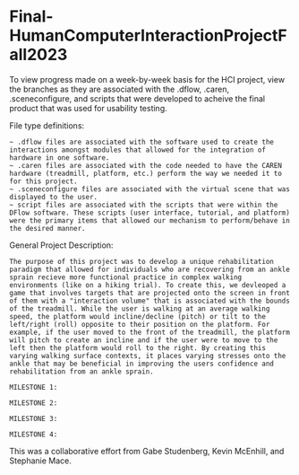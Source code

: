 # Final-HumanComputerInteractionProjectFall2023

To view progress made on a week-by-week basis for the HCI project, view the branches as they are associated with the .dflow, .caren, .sceneconfigure, and scripts that were developed to acheive the final product that was used for usability testing. 

File type definitions:
~~~~~~~~~~~~~~~~~~~~~~~~~~~~~~~~~~~~~~~~~~~~~~~~~~~~~~~~~~~~~~~~~~~~~~~~~~~~~~~~~~~~~~~~~~~~~~~~~~~~~~~~~~~~~~~~~~~~~~~~~~~~~~~~~~~~~~~~~~~~~~~~~~~~~~~~~~~~~~~~~~~~~~~~~~~~~~~~~~~~~~~~~~~~~~~~~~~~~~~~~~~~~~~~~~~~~~~~~~~~~~~~~~~~~~~~~~~~~~~~~~~~~~~~~~~~~~~~~~~~~~~~~~~~~~~~~
~ .dflow files are associated with the software used to create the interactions amongst modules that allowed for the integration of hardware in one software. 
~ .caren files are associated with the code needed to have the CAREN hardware (treadmill, platform, etc.) perform the way we needed it to for this project. 
~ .sceneconfigure files are associated with the virtual scene that was displayed to the user. 
~ script files are associated with the scripts that were within the DFlow software. These scripts (user interface, tutorial, and platform) were the primary items that allowed our mechanism to perform/behave in the desired manner.
~~~~~~~~~~~~~~~~~~~~~~~~~~~~~~~~~~~~~~~~~~~~~~~~~~~~~~~~~~~~~~~~~~~~~~~~~~~~~~~~~~~~~~~~~~~~~~~~~~~~~~~~~~~~~~~~~~~~~~~~~~~~~~~~~~~~~~~~~~~~~~~~~~~~~~~~~~~~~~~~~~~~~~~~~~~~~~~~~~~~~~~~~~~~~~~~~~~~~~~~~~~~~~~~~~~~~~~~~~~~~~~~~~~~~~~~~~~~~~~~~~~~~~~~~~~~~~~~~~~~~~~~~~~~~~~~~
General Project Description: 
~~~~~~~~~~~~~~~~~~~~~~~~~~~~~~~~~~~~~~~~~~~~~~~~~~~~~~~~~~~~~~~~~~~~~~~~~~~~~~~~~~~~~~~~~~~~~~~~~~~~~~~~~~~~~~~~~~~~~~~~~~~~~~~~~~~~~~~~~~~~~~~~~~~~~~~~~~~~~~~~~~~~~~~~~~~~~~~~~~~~~~~~~~~~~~~~~~~~~~~~~~~~~~~~~~~~~~~~~~~~~~~~~~~~~~~~~~~~~~~~~~~~~~~~~~~~~~~~~~~~~~~~~~~~~~~~~
The purpose of this project was to develop a unique rehabilitation paradigm that allowed for individuals who are recovering from an ankle sprain recieve more functional practice in complex walking environments (like on a hiking trial). To create this, we devleoped a game that involves targets that are projected onto the screen in front of them with a "interaction volume" that is associated with the bounds of the treadmill. While the user is walking at an average walking speed, the platform would incline/decline (pitch) or tilt to the left/right (roll) opposite to their position on the platform. For example, if the user moved to the front of the treadmill, the platform will pitch to create an incline and if the user were to move to the left then the platform would roll to the right. By creating this varying walking surface contexts, it places varying stresses onto the ankle that may be beneficial in improving the users confidence and rehabilitation from an ankle sprain. 
~~~~~~~~~~~~~~~~~~~~~~~~~~~~~~~~~~~~~~~~~~~~~~~~~~~~~~~~~~~~~~~~~~~~~~~~~~~~~~~~~~~~~~~~~~~~~~~~~~~~~~~~~~~~~~~~~~~~~~~~~~~~~~~~~~~~~~~~~~~~~~~~~~~~~~~~~~~~~~~~~~~~~~~~~~~~~~~~~~~~~~~~~~~~~~~~~~~~~~~~~~~~~~~~~~~~~~~~~~~~~~~~~~~~~~~~~~~~~~~~~~~~~~~~~~~~~~~~~~~~~~~~~~~~~~~~~
~~~~~~~~~~~~~~~~~~~~~~~~~~~~~~~~~~~~~~~~~~~~~~~~~~~~~~~~~~~~~~~~~~~~~~~~~~~~~~~~~~~~~~~~~~~~~~~~~~~~~~~~~~~~~~~~~~~~~~~~~~~~ MILESTONE UPDATES ~~~~~~~~~~~~~~~~~~~~~~~~~~~~~~~~~~~~~~~~~~~~~~~~~~~~~~~~~~~~~~~~~~~~~~~~~~~~~~~~~~~~~~~~~~~~~~~~~~~~~~~~~~~~~~~~~~~~~~~~~~~~~~~~~~
MILESTONE 1:

MILESTONE 2:

MILESTONE 3:

MILESTONE 4:

~~~~~~~~~~~~~~~~~~~~~~~~~~~~~~~~~~~~~~~~~~~~~~~~~~~~~~~~~~~~~~~~~~~~~~~~~~~~~~~~~~~~~~~~~~~~~~~~~~~~~~~~~~~~~~~~~~~~~~~~~~~~~~~~~~~~~~~~~~~~~~~~~~~~~~~~~~~~~~~~~~~~~~~~~~~~~~~~~~~~~~~~~~~~~~~~~~~~~~~~~~~~~~~~~~~~~~~~~~~~~~~~~~~~~~~~~~~~~~~~~~~~~~~~~~~~~~~~~~~~~~~~~~~~~~~~~

This was a collaborative effort from Gabe Studenberg, Kevin McEnhill, and Stephanie Mace. 
